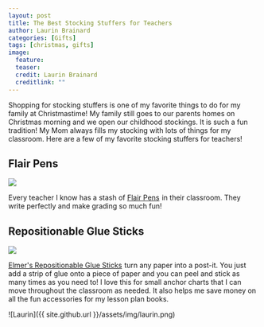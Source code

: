 ```yaml
---
layout: post
title: The Best Stocking Stuffers for Teachers
author: Laurin Brainard
categories: [Gifts]
tags: [christmas, gifts]
image:
  feature: 
  teaser: 
  credit: Laurin Brainard
  creditlink: ""
---
```

Shopping for stocking stuffers is one of my favorite things to do for my family at Christmastime! My family still goes to our parents homes on Christmas morning and we open our childhood stockings. It is such a fun tradition! My Mom always fills my stocking with lots of things for my classroom. Here are a few of my favorite stocking stuffers for teachers!

## Flair Pens

<a target="_blank"  href="https://www.amazon.com/gp/product/B01KMGE19M/ref=as_li_tl?ie=UTF8&camp=1789&creative=9325&creativeASIN=B01KMGE19M&linkCode=as2&tag=theprimarybra-20&linkId=19881e2f1b35b8d1a9042684aa17aec2"><img border="0" src="//ws-na.amazon-adsystem.com/widgets/q?_encoding=UTF8&MarketPlace=US&ASIN=B01KMGE19M&ServiceVersion=20070822&ID=AsinImage&WS=1&Format=_SL250_&tag=theprimarybra-20" ></a><img src="//ir-na.amazon-adsystem.com/e/ir?t=theprimarybra-20&l=am2&o=1&a=B01KMGE19M" width="1" height="1" border="0" alt="" style="border:none !important; margin:0px !important;" />

Every teacher I know has a stash of <a target="_blank" href="https://www.amazon.com/gp/product/B01KMGE19M/ref=as_li_tl?ie=UTF8&camp=1789&creative=9325&creativeASIN=B01KMGE19M&linkCode=as2&tag=theprimarybra-20&linkId=16acd8fe1543940a317dca11b638b1cf">Flair Pens</a><img src="//ir-na.amazon-adsystem.com/e/ir?t=theprimarybra-20&l=am2&o=1&a=B01KMGE19M" width="1" height="1" border="0" alt="" style="border:none !important; margin:0px !important;" /> in their classroom. They write perfectly and make grading so much fun!

## Repositionable Glue Sticks

<a target="_blank"  href="https://www.amazon.com/gp/product/B004DNX6G0/ref=as_li_tl?ie=UTF8&camp=1789&creative=9325&creativeASIN=B004DNX6G0&linkCode=as2&tag=theprimarybra-20&linkId=843fd7a8d6fb6f0fcbb7e24a73b9c79e"><img border="0" src="//ws-na.amazon-adsystem.com/widgets/q?_encoding=UTF8&MarketPlace=US&ASIN=B004DNX6G0&ServiceVersion=20070822&ID=AsinImage&WS=1&Format=_SL250_&tag=theprimarybra-20" ></a><img src="//ir-na.amazon-adsystem.com/e/ir?t=theprimarybra-20&l=am2&o=1&a=B004DNX6G0" width="1" height="1" border="0" alt="" style="border:none !important; margin:0px !important;" />

<a target="_blank" href="https://www.amazon.com/gp/product/B004DNX6G0/ref=as_li_tl?ie=UTF8&camp=1789&creative=9325&creativeASIN=B004DNX6G0&linkCode=as2&tag=theprimarybra-20&linkId=1c4a4b8b99835f043b90e9c8cfbde7f3">Elmer's Repositionable Glue Sticks</a><img src="//ir-na.amazon-adsystem.com/e/ir?t=theprimarybra-20&l=am2&o=1&a=B004DNX6G0" width="1" height="1" border="0" alt="" style="border:none !important; margin:0px !important;" /> turn any paper into a post-it. You just add a strip of glue onto a piece of paper and you can peel and stick as many times as you need to! I love this for small anchor charts that I can move throughout the classroom as needed. It also helps me save money on all the fun accessories for my lesson plan books.







![Laurin]({{ site.github.url }}/assets/img/laurin.png)